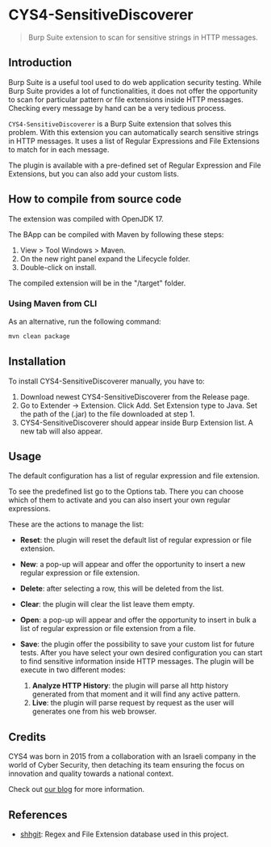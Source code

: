 # CYS4-SensitiveDiscoverer

> Burp Suite extension to scan for sensitive strings in HTTP messages.

## Introduction

Burp Suite is a useful tool used to do web application security testing. While Burp Suite provides a lot of
functionalities, it does not offer the opportunity to scan for particular pattern or file extensions inside HTTP messages. Checking every message by hand can be a very tedious process.

`CYS4-SensitiveDiscoverer` is a Burp Suite extension that solves this problem. With this extension you can automatically search sensitive strings in HTTP messages. It uses a list of Regular Expressions and File Extensions to match for in each message.

The plugin is available with a pre-defined set of Regular Expression and File Extensions, but you can also add your custom lists.

## How to compile from source code

The extension was compiled with OpenJDK 17.

The BApp can be compiled with Maven by following these steps:

1. View > Tool Windows > Maven.
2. On the new right panel expand the Lifecycle folder.
3. Double-click on install.

The compiled extension will be in the "/target" folder.

### Using Maven from CLI

As an alternative, run the following command:

```bash
mvn clean package
```

## Installation

To install CYS4-SensitiveDiscoverer manually, you have to:

1. Download newest CYS4-SensitiveDiscoverer from the Release page.
2. Go to Extender -> Extension. Click Add. Set Extension type to Java. Set the path of the (.jar) to the file downloaded at step 1.
3. CYS4-SensitiveDiscoverer should appear inside Burp Extension list. A new tab will also appear.

## Usage

The default configuration has a list of regular expression and file extension.

To see the predefined list go to the Options tab. There you can choose which of them to activate and you can also insert your own regular expressions.

These are the actions to manage the list:

- **Reset**: the plugin will reset the default list of regular expression or file extension.
- **New**: a pop-up will appear and offer the opportunity to insert a new regular expression or file extension.
- **Delete**: after selecting a row, this will be deleted from the list.
- **Clear**: the plugin will clear the list leave them empty.
- **Open**: a pop-up will appear and offer the opportunity to insert in bulk a list of regular expression or file extension from a file.
- **Save**: the plugin offer the possibility to save your custom list for future tests. After you have select your own desired configuration you can start to find sensitive information inside HTTP messages. The plugin will be execute in two different modes:

  1. **Analyze HTTP History**: the plugin will parse all http history generated from that moment and it will find any active pattern.
  2. **Live**: the plugin will parse request by request as the user will generates one from his web browser.

## Credits

CYS4 was born in 2015 from a collaboration with an Israeli company in the world of Cyber Security, then detaching its team ensuring the focus on innovation and quality towards a national context.

Check out [our blog](https://blog.cys4.com/) for more information.

## References

- [shhgit](https://github.com/eth0izzle/shhgit/blob/master/config.yaml): Regex and File Extension database used in this project.
